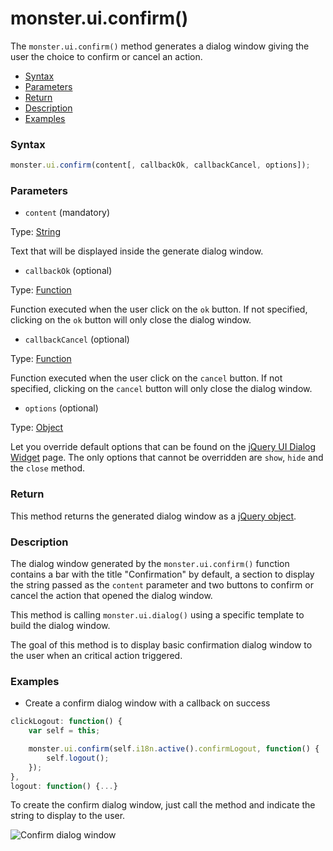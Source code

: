 # monster.ui.confirm()
The `monster.ui.confirm()` method generates a dialog window giving the user the choice to confirm or cancel an action.

* [Syntax](#syntax)
* [Parameters](#parameters)
* [Return](#return)
* [Description](#description)
* [Examples](#examples)

### Syntax
```javascript
monster.ui.confirm(content[, callbackOk, callbackCancel, options]);
```

### Parameters
* `content` (mandatory)

 Type: [String][string_literal]

 Text that will be displayed inside the generate dialog window.

* `callbackOk` (optional)

 Type: [Function][function]

 Function executed when the user click on the `ok` button. If not specified, clicking on the `ok` button will only close the dialog window.

* `callbackCancel` (optional)

 Type: [Function][function]

 Function executed when the user click on the `cancel` button. If not specified, clicking on the `cancel` button will only close the dialog window.

* `options` (optional)

 Type: [Object][object_literal]

 Let you override default options that can be found on the [jQuery UI Dialog Widget][dialog_widget] page. The only options that cannot be overridden are `show`, `hide` and the `close` method.

### Return
This method returns the generated dialog window as a [jQuery object][jquery].

### Description
The dialog window generated by the `monster.ui.confirm()` function contains a bar with the title "Confirmation" by default, a section to display the string passed as the `content` parameter and two buttons to confirm or cancel the action that opened the dialog window.

This method is calling `monster.ui.dialog()` using a specific template to build the dialog window.

The goal of this method is to display basic confirmation dialog window to the user when an critical action triggered.

### Examples
* Create a confirm dialog window with a callback on success
```javascript
clickLogout: function() {
    var self = this;

    monster.ui.confirm(self.i18n.active().confirmLogout, function() {
        self.logout();
    });
},
logout: function() {...}
```

To create the confirm dialog window, just call the method and indicate the string to display to the user.

![Confirm dialog window](http://i.imgur.com/ujJC7De.png)

[string_literal]: https://developer.mozilla.org/en-US/docs/Web/JavaScript/Guide/Values,_variables,_and_literals#String_literals
[function]: https://developer.mozilla.org/en-US/docs/Web/JavaScript/Reference/Functions
[object_literal]: https://developer.mozilla.org/en-US/docs/Web/JavaScript/Guide/Values,_variables,_and_literals#Object_literals
[jquery]: http://api.jquery.com/Types/#jQuery
[dialog_widget]: http://api.jqueryui.com/dialog/#options